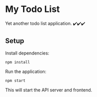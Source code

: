 # My Todo List
Yet another todo list application. ✔️✔️✔️

## Setup
Install dependencies:
```
npm install
```
Run the application:
```
npm start
```
This will start the API server and frontend.

